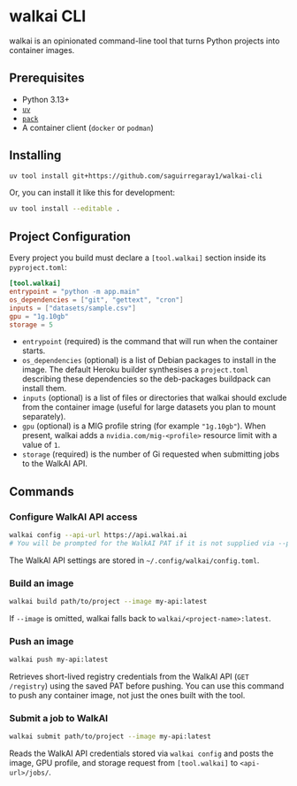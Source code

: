 # walkai CLI

walkai is an opinionated command-line tool that turns Python projects into container images.

## Prerequisites

- Python 3.13+
- [`uv`](https://docs.astral.sh/uv/)
- [`pack`](https://buildpacks.io/docs/tools/pack/)
- A container client (`docker` or `podman`)

## Installing

```bash
uv tool install git+https://github.com/saguirregaray1/walkai-cli
```


Or, you can install it like this for development:
```bash
uv tool install --editable .
```

## Project Configuration

Every project you build must declare a `[tool.walkai]` section inside its `pyproject.toml`:

```toml
[tool.walkai]
entrypoint = "python -m app.main"
os_dependencies = ["git", "gettext", "cron"]
inputs = ["datasets/sample.csv"]
gpu = "1g.10gb"
storage = 5
```

- `entrypoint` (required) is the command that will run when the container starts.
- `os_dependencies` (optional) is a list of Debian packages to install in the image. The default Heroku builder synthesises a `project.toml` describing these dependencies so the deb-packages buildpack can install them.
- `inputs` (optional) is a list of files or directories that walkai should exclude from the container image (useful for large datasets you plan to mount separately).
- `gpu` (optional) is a MIG profile string (for example `"1g.10gb"`). When present, walkai adds a `nvidia.com/mig-<profile>` resource limit with a value of `1`.
- `storage` (required) is the number of Gi requested when submitting jobs to the WalkAI API.

## Commands

### Configure WalkAI API access

```bash
walkai config --api-url https://api.walkai.ai
# You will be prompted for the WalkAI PAT if it is not supplied via --pat.
```

The WalkAI API settings are stored in `~/.config/walkai/config.toml`.

### Build an image

```bash
walkai build path/to/project --image my-api:latest
```


If `--image` is omitted, walkai falls back to `walkai/<project-name>:latest`.

### Push an image

```bash
walkai push my-api:latest
```

Retrieves short-lived registry credentials from the WalkAI API (`GET /registry`) using the saved PAT before pushing.
You can use this command to push any container image, not just the ones built with the tool.

### Submit a job to WalkAI

```bash
walkai submit path/to/project --image my-api:latest
```

Reads the WalkAI API credentials stored via `walkai config` and posts the image, GPU profile, and storage request from `[tool.walkai]` to `<api-url>/jobs/`.
